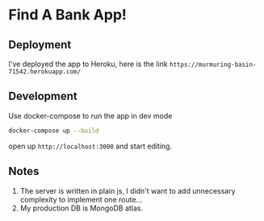 # Find A Bank App!

## Deployment

I've deployed the app to Heroku, here is the link `https://murmuring-basin-71542.herokuapp.com/`

## Development

Use docker-compose to run the app in dev mode

```bash
docker-compose up --build
```
open up `http://localhost:3000` and start editing.

## Notes

1. The server is written in plain js, I didn't want to add unnecessary complexity to implement one route...
2. My production DB is MongoDB atlas.